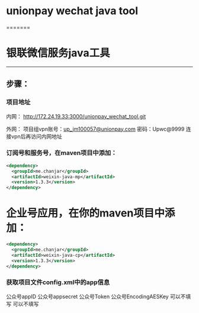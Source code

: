 
# unionpay wechat java tool
=======

# 银联微信服务java工具

----

## 步骤：

### 项目地址
内网：
  http://172.24.19.33:3000/unionpay_wechat_tool.git

外网：
  项目组vpn账号：up_jm100057@unionpay.com
  密码：Upwc@9999
  连接vpn后再访问内网地址

### 订阅号和服务号，在maven项目中添加：

```xml
<dependency>
  <groupId>me.chanjar</groupId>
  <artifactId>weixin-java-mp</artifactId>
  <version>1.3.3</version>
</dependency>
```

# 企业号应用，在你的maven项目中添加：

```xml
<dependency>
  <groupId>me.chanjar</groupId>
  <artifactId>weixin-java-cp</artifactId>
  <version>1.3.3</version>
</dependency>
```


### 获取项目文件config.xml中的app信息
  <appId>公众号appID</appId>
  <secret>公众号appsecret</secret>
  <token>公众号Token</token>
  <aesKey>公众号EncodingAESKey</aesKey>
  <accessToken>可以不填写</accessToken>
  <expiresTime>可以不填写</expiresTime>
